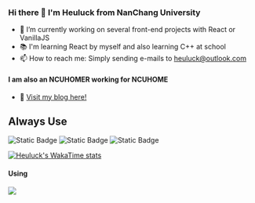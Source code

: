 ### Hi there 👋 I'm Heuluck from NanChang University
- 🔭 I’m currently working on several front-end projects with React or VanillaJS
- 📚 I'm learning React by myself and also learning C++ at school
- 📫 How to reach me: Simply sending e-mails to heuluck@outlook.com
#### I am also an NCUHOMER working for NCUHOME
- 🎈 [Visit my blog here!](https://heuluck.top/)
## Always Use
![Static Badge](https://img.shields.io/badge/React-gray?style=for-the-badge&logo=react)
![Static Badge](https://img.shields.io/badge/Node.js-%23006266?style=for-the-badge&logo=nodedotjs&logoColor=%2386BD20)
![Static Badge](https://img.shields.io/badge/C%2B%2B-00599C?style=for-the-badge&logo=c%2B%2B)

[![Heuluck's WakaTime stats](https://github-readme-stats.vercel.app/api/wakatime?username=Heuluck&layout=compact)](https://github.com/anuraghazra/github-readme-stats)
#### Using
<div><p align="">
  <img src="https://skillicons.dev/icons?i=react,nodejs,html,css,javascript,cpp,git&theme=dark" />
</p></div>

<!--
- Most Used Languages

![Most Used Languages](https://github-readme-stats.vercel.app/api/top-langs/?username=Heuluck&layout=donut)
`
**Heuluck/Heuluck** is a ✨ _special_ ✨ repository because its `README.md` (this file) appears on your GitHub profile.

Here are some ideas to get you started:

- 🔭 I’m currently working on ...
- 🌱 I’m currently learning ...
- 👯 I’m looking to collaborate on ...
- 🤔 I’m looking for help with ...
- 💬 Ask me about ...
- 📫 How to reach me: ...
- 😄 Pronouns: ...
- ⚡ Fun fact: ...
-->
